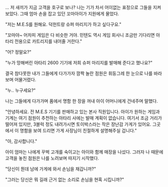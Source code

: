 ... 저 새끼가 지금 고객을 호구로 보나? 나는 기가 차서 어이없는 표정으로 그들을 지켜보았다. 그때 엄마 손을 잡고 있던 꼬마아이가 지원에게 물었다.

"저는 M.E.S를 원해요. 덕헌트랑 슈퍼 마리지가 하고 싶다구요."

"꼬마야~ 어차피 게임은 다 비슷한 거야. 민텐도 역시 게임 회사니 조금만 기다리면 아타리 전용으로 카트리지를 내어줄 거란다."

"어? 정말요?"

"누가 망해버린 아타리 2600 기기에 저희 슈퍼 마리지를 발매해 준다고 했나요?"

결국 참다못한 내가 그들에게 다가가자 깜짝 놀란 점원은 휘둥그레 한 눈으로 나를 바라보며 어물거렸다.

"누.. 누구세요?"

나는 그들에게 다가가며 품에서 명함 한 장을 꺼내 아이 어머니에게 건네주며 말했다.

"안녕하세요. 전 M.E.S 기기를 판매하고 있는 본사 직원입니다. 아이가 원하는 게임과 기계는 여기 점원이 추천하는 아타리 사에는 발매 계획이 없습니다. 여기서 조금 거리가 떨어져 있지만, 3블럭 정도 내려가시면 토이박스라는 작은 장난감 가게가 있어요. 그곳에서 이 명함을 보여 드리면 가게 사장님이 친절하게 설명해주실 겁니다."

"아, 감사합니다."

아이 엄마는 나에게 꾸벅 고개를 숙이고는 아이와 함께 매장을 나섰다. 그러자 나 때문에 고객을 놓친 점원은 나를 노려보며 따지기 시작했다.

"당신이 뭔데 남에 가게에 와서 손님을 채갑니까?"

"그러는 당신은 뭐 길래 근거 없는 소리로 손님을 현혹 시킵니까?"